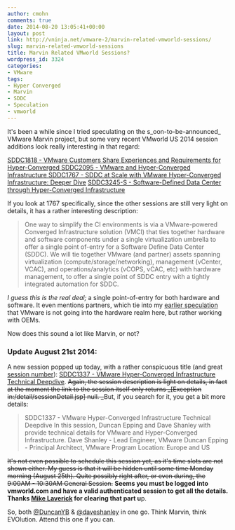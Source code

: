```yaml
---
author: cmohn
comments: true
date: 2014-08-20 13:05:41+00:00
layout: post
link: http://vninja.net/vmware-2/marvin-related-vmworld-sessions/
slug: marvin-related-vmworld-sessions
title: Marvin Related VMworld Sessions?
wordpress_id: 3324
categories:
- VMware
tags:
- Hyper Converged
- Marvin
- SDDC
- Speculation
- vmworld
---
```


It's been a while since I tried speculating on the s_oon-to-be-announced_ VMware Marvin project, but some very recent VMworld US 2014 session additions look really interesting in that regard:

[SDDC1818 - VMware Customers Share Experiences and Requirements for Hyper-Converged
](https://vmworld2014.activeevents.com/connect/sessionDetail.ww?SESSION_ID=1818)[SDDC2095 - VMware and Hyper-Converged Infrastructure
](https://vmworld2014.activeevents.com/connect/sessionDetail.ww?SESSION_ID=2095)[SDDC1767 - SDDC at Scale with VMware Hyper-Converged Infrastructure: Deeper Dive](https://vmworld2014.activeevents.com/connect/sessionDetail.ww?SESSION_ID=1767)
[SDDC3245-S - Software-Defined Data Center through Hyper-Converged Infrastructure](https://vmworld2014.activeevents.com/connect/sessionDetail.ww?SESSION_ID=3245)

If you look at 1767 specifically, since the other sessions are still very light on details, it has a rather interesting description:



<blockquote>One way to simplify the CI environments is via a VMware-powered Converged Infrastructure solution (VMCI) that ties together hardware and software components under a single virtualization umbrella to offer a single point of-entry for a Software Define Data Center (SDDC). We will tie together VMware (and partner) assets spanning virtualization (compute/storage/networking), management (vCenter, VCAC), and operations/analytics (vCOPS, vCAC, etc) with hardware management, to offer a single point of SDDC entry with a tightly integrated automation for SDDC.</blockquote>



_I guess this is the real deal;_ a single point-of-entry for both hardware and software. It even mentions partners, which tie into my [earlier speculation](http://vninja.net/vmware-2/marvin-speculation/) that VMware is not going into the hardware realm here, but rather working with OEMs.

Now does this sound a lot like Marvin, or not?



### Update August 21st 2014:



A new session popped up today, with a rather conspicuous title (and great [session number](http://en.wikipedia.org/wiki/Leet)): [SDDC1337 - VMware Hyper-Converged Infrastructure Technical Deepdive](https://vmworld2014.activeevents.com/connect/search.ww#loadSearch-searchPhrase=SDDC1337&searchType=session&tc=0&sortBy=&p=). <del>Again, the session description is light on details, in fact at the moment the link to the session itself only returns _[Exception in:/detail/sessionDetail.jsp] null. _</del>But, if you search for it, you get a bit more details:



<blockquote>SDDC1337 - VMware Hyper-Converged Infrastructure Technical Deepdive
In this session, Duncan Epping and Dave Shanley with provide technical details for VMware and Hyper-Converged Infrastructure.
Dave Shanley - Lead Engineer, VMware
Duncan Epping - Principal Architect, VMware
Program Location: Europe and US</blockquote>



<del>It's not even possible to schedule this session yet, as it's time slots are not shown either. My guess is that it will be hidden until some time Monday morning (August 25th). Quite possibly right after, or even during, the 9:00AM - 10:30AM General Session.</del> **Seems you must be logged into vmworld.com and have a valid authenticated session to get all the details. Thanks [Mike Laverick](http://twitter.com/Mike_Laverick) for clearing that part u**p.

So, both [@DuncanYB](http://twitter.com/DuncanYB) & [@daveshanley](http://twitter.com/daveshanley) in one go. Think Marvin, think EVOlution. Attend this one if you can.
